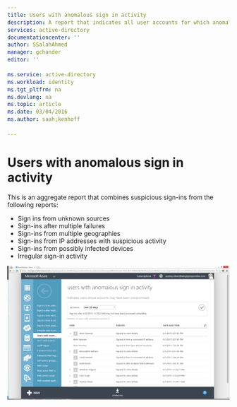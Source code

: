 ```yaml
---
title: Users with anomalous sign in activity
description: A report that indicates all user accounts for which anomalous sign in activity has been identified.
services: active-directory
documentationcenter: ''
author: SSalahAhmed
manager: gchander
editor: ''

ms.service: active-directory
ms.workload: identity
ms.tgt_pltfrm: na
ms.devlang: na
ms.topic: article
ms.date: 03/04/2016
ms.author: saah;kenhoff

---
```

# Users with anomalous sign in activity
This is an aggregate report that combines suspicious sign-ins from the following reports:

<ul><li>Sign ins from unknown sources</li>
<li>Sign-ins after multiple failures</li>
<li>Sign-ins from multiple geographies</li>
<li>Sign-ins from IP addresses with suspicious activity</li>
<li>Sign-ins from possibly infected devices</li>
<li>Irregular sign-in activity</li>
</ul>


![Users with anomalous sign in activity](./media/active-directory-reporting-users-with-anomalous-sign-in-activity/usersWithAnomalousSignInActivity.PNG)

